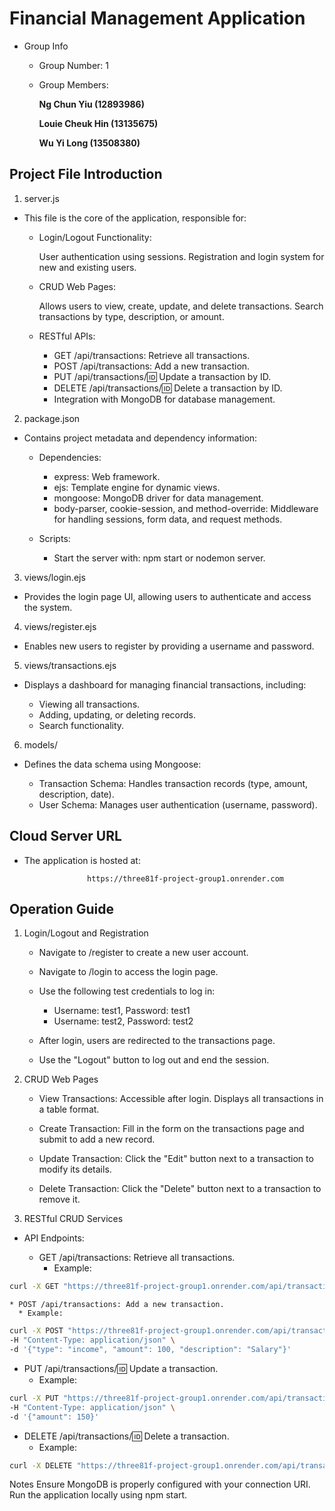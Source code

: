 # Financial Management Application
   * Group Info
     * Group Number: 1
     * Group Members:
       
       **Ng Chun Yiu (12893986)**
       
       **Louie Cheuk Hin (13135675)**
       
       **Wu Yi Long (13508380)**

       
## Project File Introduction
1. server.js
* This file is the core of the application, responsible for:

  * Login/Logout Functionality:
    
    User authentication using sessions.
    Registration and login system for new and existing users.

  * CRUD Web Pages:
    
    Allows users to view, create, update, and delete transactions.
    Search transactions by type, description, or amount.

  * RESTful APIs:
    
    - GET /api/transactions: Retrieve all transactions.
    - POST /api/transactions: Add a new transaction.
    - PUT /api/transactions/:id: Update a transaction by ID.
    - DELETE /api/transactions/:id: Delete a transaction by ID.
    - Integration with MongoDB for database management.

2. package.json
     
  * Contains project metadata and dependency information:

    * Dependencies:
    
      - express: Web framework.
      - ejs: Template engine for dynamic views.
      - mongoose: MongoDB driver for data management.
      - body-parser, cookie-session, and method-override: Middleware for handling sessions, form data, and request methods.

    * Scripts:
      - Start the server with: npm start or nodemon server.

3. views/login.ejs
     
  * Provides the login page UI, allowing users to authenticate and access the system.


4. views/register.ejs

  * Enables new users to register by providing a username and password.


5. views/transactions.ejs 

  * Displays a dashboard for managing financial transactions, including:

      - Viewing all transactions.
      - Adding, updating, or deleting records.
      - Search functionality.
    
6. models/
     
  * Defines the data schema using Mongoose:

    - Transaction Schema: Handles transaction records (type, amount, description, date).
    - User Schema: Manages user authentication (username, password).

## Cloud Server URL
* The application is hosted at:
  
                    https://three81f-project-group1.onrender.com
  
## Operation Guide

1. Login/Logout and Registration
   
    - Navigate to /register to create a new user account.
      
    - Navigate to /login to access the login page.
      
    - Use the following test credentials to log in:
      - Username: test1, Password: test1
      - Username: test2, Password: test2
      
    - After login, users are redirected to the transactions page.
      
    - Use the "Logout" button to log out and end the session.

3. CRUD Web Pages
   
    - View Transactions: Accessible after login. Displays all transactions in a table format.
    
    - Create Transaction: Fill in the form on the transactions page and submit to add a new record.
    
    - Update Transaction: Click the "Edit" button next to a transaction to modify its details.
    
    - Delete Transaction: Click the "Delete" button next to a transaction to remove it.

4. RESTful CRUD Services
   
* API Endpoints:

  * GET /api/transactions: Retrieve all transactions.
    * Example:
~~~sh
curl -X GET "https://three81f-project-group1.onrender.com/api/transactions"
~~~

    * POST /api/transactions: Add a new transaction.
      * Example:
~~~sh
curl -X POST "https://three81f-project-group1.onrender.com/api/transactions" \
-H "Content-Type: application/json" \
-d '{"type": "income", "amount": 100, "description": "Salary"}'
~~~

  * PUT /api/transactions/:id: Update a transaction.
    *  Example:
~~~sh
curl -X PUT "https://three81f-project-group1.onrender.com/api/transactions/123" \
-H "Content-Type: application/json" \
-d '{"amount": 150}'
~~~

  * DELETE /api/transactions/:id: Delete a transaction.
    * Example:
~~~sh
curl -X DELETE "https://three81f-project-group1.onrender.com/api/transactions/123"
~~~

  Notes
  Ensure MongoDB is properly configured with your connection URI.
Run the application locally using npm start.
